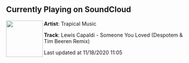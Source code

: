 ## Currently Playing on SoundCloud

[<img align="left" width="100" src="https://i1.sndcdn.com/artworks-000611108395-bl1wt4-t50x50.jpg">](https://soundcloud.com/trapicalmusic/someone-you-loved?in=saxurn/sets/psi-not-psi)

**Artist**: Trapical Music 

**Track**: Lewis Capaldi - Someone You Loved (Despotem & Tim Beeren Remix)

Last updated at 11/18/2020 11:05
